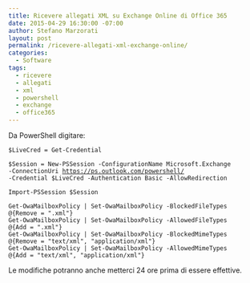```yaml
---
title: Ricevere allegati XML su Exchange Online di Office 365
date: 2015-04-29 16:30:00 -07:00
author: Stefano Marzorati
layout: post
permalink: /ricevere-allegati-xml-exchange-online/
categories:
  - Software
tags:
  - ricevere
  - allegati
  - xml
  - powershell
  - exchange
  - office365
---
```

Da PowerShell digitare:   

<code>$LiveCred = Get-Credential</code>   

<code>$Session = New-PSSession -ConfigurationName Microsoft.Exchange -ConnectionUri https://ps.outlook.com/powershell/ -Credential $LiveCred -Authentication Basic -AllowRedirection</code>   

<code>Import-PSSession $Session</code>   

<code>Get-OwaMailboxPolicy | Set-OwaMailboxPolicy -BlockedFileTypes @{Remove = ".xml"}</code>   
<code>Get-OwaMailboxPolicy | Set-OwaMailboxPolicy -AllowedFileTypes @{Add = ".xml"}</code>   
<code>Get-OwaMailboxPolicy | Set-OwaMailboxPolicy -BlockedMimeTypes @{Remove = "text/xml", "application/xml"}</code>   
<code>Get-OwaMailboxPolicy | Set-OwaMailboxPolicy -AllowedMimeTypes @{Add = "text/xml", "application/xml"}</code>   

Le modifiche potranno anche metterci 24 ore prima di essere effettive.   
